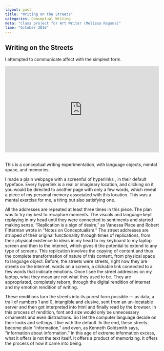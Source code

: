 ```yaml
---
layout: post
title: "Writing on the Streets"
categories: Conceptual Writing
meta: "Class project for Art Writer (Melissa Ragona)"
time: "October 2016"
---
```


## Writing on the Streets

I attempted to communicate affect with the simplest form. 

<style>.embed-container { position: relative; padding-bottom: 56.25%; height: 0; overflow: hidden; max-width: 100%; } .embed-container iframe, .embed-container object, .embed-container embed { position: absolute; top: 0; left: 0; width: 100%; height: 100%; }</style><div class='embed-container'><iframe src='https://player.vimeo.com/video/185747968' frameborder='0' webkitAllowFullScreen mozallowfullscreen allowFullScreen></iframe></div>

<br>

This is a conceptual writing experimentation, with language objects, mental space, and memories. 

I made a plain webpage with a screenful of hyperlinks , in their default typeface. Every hyperlink is a real or imaginary location, and clicking on it you would be directed to another page with only a few words, which reveal a piece of my personal memory associated with this location. This was a mental exercise for me, a tiring but also satisfying one.

All the addresses are repeated at least three times in this piece. The plan was to try my best to recapture moments. The visuals and language kept replaying in my head until they were connected to sentiments and started making sense. “Replication is a sign of desire,” as Vanessa Place and Robert Fitterman wrote in “Notes on Conceptualism.” The street addresses are stripped of their original functionality through times of replications, from their physical existence to ideas in my head to my keyboard to my laptop screen and then to the internet, which gives it the potential to extend to any type of screens. This replication involves the copying of content and thus the complete transformation of nature of this content, from physical space to language object. Before, the streets were streets, right now they are streets on the internet, words on a screen, a clickable link connected to a few words that indicate emotions. Once I see the street addresses on my laptop, what they mean are not what they used to be. They are appropriated, completely reborn, through the digital rendition of internet and my emotion rendition of writing.

These renditions turn the streets into its purest form possible — as data, a trail of numbers 1 and 0, intangible and elusive, sent from an un-locatable server and then got interpreted into html and finally read by the browser. In this process of rendition, font and size would only be unnecessary ornaments and even distractions. So I let the computer language decide on their looks and settings. I live with the default. In the end, these streets become plain “information,” and even, as Kenneth Goldsmith says, “information about information.” In this age of extreme information excess, what it offers is not the text itself. It offers a product of memorizing. It offers the process of how it came into being.